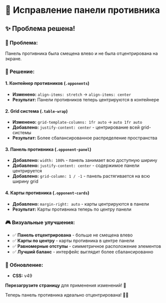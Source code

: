 # 🤖 Исправление панели противника

## ✨ Проблема решена!

### 🎯 Проблема:
Панель противника была смещена влево и не была отцентрирована на экране.

### 🔧 Решение:

#### 1. **Контейнер противников (`.opponents`)**
- **Изменено:** `align-items: stretch` → `align-items: center`
- **Результат:** Панели противников теперь центрируются в контейнере

#### 2. **Grid система (`.table-wrap`)**
- **Изменено:** `grid-template-columns: 1fr auto` → `auto 1fr auto`
- **Добавлено:** `justify-content: center` - центрирование всей grid-системы
- **Результат:** Более сбалансированное распределение пространства

#### 3. **Панель противника (`.opponent-panel`)**
- **Добавлено:** `width: 100%` - панель занимает всю доступную ширину
- **Добавлено:** `justify-content: center` - содержимое панели центрируется
- **Добавлено:** `grid-column: 1 / -1` - панель растягивается на всю ширину grid

#### 4. **Карты противника (`.opponent-cards`)**
- **Добавлено:** `margin-right: auto` - карты центрируются в панели
- **Результат:** Карты противника теперь по центру панели

### 🎮 Визуальные улучшения:
- ✅ **Панель отцентрирована** - больше не смещена влево
- ✅ **Карты по центру** - карты противника в центре панели
- ✅ **Равномерные отступы** - симметричное расположение элементов
- ✅ **Лучший баланс** - интерфейс выглядит более сбалансированно

### 🔄 Обновление:
- **CSS:** v49

**Перезагрузите страницу** для применения изменений! 🚀

Теперь панель противника идеально отцентрирована! 🤖✨
